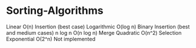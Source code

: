 # Sorting-Algorithms
Linear 			  O(n)		    Insertion (best case)
Logarithmic 	O(log n)		Binary Insertion (best and medium cases)
n log n 		  O(n log n)	Merge
Quadratic 		O(n^2)			Selection
Exponential 	O(2^n)			Not implemented
